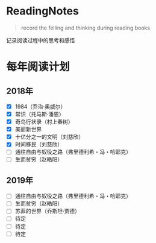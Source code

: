 # ReadingNotes
>record the felling and thinking during reading books

记录阅读过程中的思考和感悟


# 每年阅读计划

## 2018年

 - [x] 1984（乔治·奥威尔）
 - [x] 常识（托马斯·潘恩）
 - [x] 奇鸟行状录（村上春树）
 - [x] 美丽新世界
 - [x] 十亿分之一的文明（刘慈欣）
 - [x] 时间移民（刘慈欣）
 - [ ] 通往自由与奴役之路（弗里德利希・冯・哈耶克）
 - [ ] 生而贫穷（赵皓阳）
 
 ## 2019年
 
 - [ ] 通往自由与奴役之路（弗里德利希・冯・哈耶克）
 - [ ] 生而贫穷（赵皓阳）
 - [ ] 苏菲的世界（乔斯坦·贾德）
 - [ ] 待定
 - [ ] 待定
 - [ ] 待定
